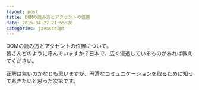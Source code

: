 ```yaml
---
layout: post
title: DOMの読み方とアクセントの位置
date: 2015-04-27 21:55:20
categories: javascript
---
```

<!-- {% raw %} -->
<p>DOMの読み方とアクセントの位置について。<br>
皆さんどのように呼んでいますか？日本で、広く浸透しているものがあれば教えてください。</p>

<p>正解は無いのかなとも思いますが、円滑なコミュニケーションを取るために知っておきたいと思った次第です。</p>
<!-- {% endraw %} -->
